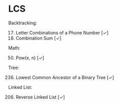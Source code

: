 # LCS
Backtracking:

 17. Letter Combinations of a Phone Number [✓]
 39. Combination Sum [✓]

Math:

 50. Pow(x, n) [✓]

Tree:

   236. Lowest Common Ancestor of a Binary Tree [✓]

Linked List:

   206. Reverse Linked List [✓]


